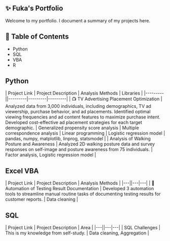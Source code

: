 ## ✨ Fuka's Portfolio
Welcome to my portfolio. I document a summary of my projects here.

## 📑 Table of Contents
- Python
- SQL
- VBA
- R

## Python

| Project Link | Project Description | Analysis Methods | Libraries |
|---------||---------|---------|---------|
| 📺 TV Advertising Placement Optimization | Analyzed data from 3,000 individuals, including demographics, TV ad viewership, purchase behavior, and ad placements. Identified optimal viewing frequencies and ad content features to maximize purchase intent. Developed cost-effective ad placement strategies for each target demographic. | Generalized propensity score analysis | Multiple correspondence analysis | Linear programming | Logistic regression model | pandas, numpy, matplotlib, linprog, statsmodel |
| Analysis of Walking Posture and Awareness | Analyzed 2D walking posture data and survey responses on self-image and posture awareness from 75 individuals. | Factor analysis, Logistic regression model |

## Excel VBA

| Project Link | Project Description | Analysis Methods |
|---||---|---|
| 📖 Automation of Testing Result Documentation | Developed 3 automation tools to streamline manual  routine tasks of documenting testing results for customer reports. | Data cleaning |

## SQL

| Project Link | Project Description | Area |
|---||---|---|
| SQL Challenges | This is my knowledge from self-study. | Data cleaning, Aggregation |


